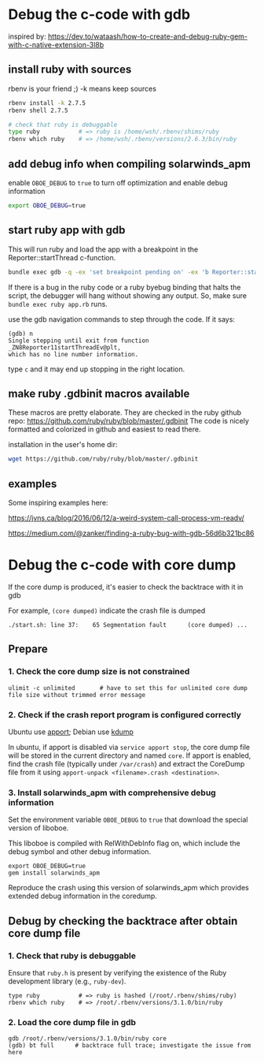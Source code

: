 # Debug the c-code with gdb

inspired by: <https://dev.to/wataash/how-to-create-and-debug-ruby-gem-with-c-native-extension-3l8b>

## install ruby with sources

rbenv is your friend ;) -k means keep sources

```sh
rbenv install -k 2.7.5
rbenv shell 2.7.5

# check that ruby is debuggable
type ruby           # => ruby is /home/wsh/.rbenv/shims/ruby
rbenv which ruby    # => /home/wsh/.rbenv/versions/2.6.3/bin/ruby
```

## add debug info when compiling solarwinds_apm

enable `OBOE_DEBUG` to `true` to turn off optimization and enable debug information

```sh
export OBOE_DEBUG=true
```

## start ruby app with gdb

This will run ruby and load the app with a breakpoint in the Reporter::startThread
c-function.

```sh
bundle exec gdb -q -ex 'set breakpoint pending on' -ex 'b Reporter::startThread' -ex run --args ruby -e 'require "./app"'
```

If there is a bug in the ruby code or a ruby byebug binding that halts the
script, the debugger will hang without showing any output.
So, make sure `bundle exec ruby app.rb` runs.

use the gdb navigation commands to step through the code. If it says:

```console
(gdb) n
Single stepping until exit from function _ZN8Reporter11startThreadEv@plt,
which has no line number information.
```

type `c` and it may end up stopping in the right location.

## make ruby .gdbinit macros available

These macros are pretty elaborate. They are checked in the ruby github
repo: <https://github.com/ruby/ruby/blob/master/.gdbinit>
The code is nicely formatted and colorized in github and easiest to read there.

installation in the user's home dir:

```sh
wget https://github.com/ruby/ruby/blob/master/.gdbinit
```

## examples

Some inspiring examples here:

<https://jvns.ca/blog/2016/06/12/a-weird-system-call-process-vm-readv/>

<https://medium.com/@zanker/finding-a-ruby-bug-with-gdb-56d6b321bc86>

<!-- markdownlint-disable MD025 -->

# Debug the c-code with core dump

<!-- markdownlint-enable MD025 -->

If the core dump is produced, it's easier to check the backtrace with it in gdb

For example, `(core dumped)` indicate the crash file is dumped

```console
./start.sh: line 37:    65 Segmentation fault      (core dumped) ...
```

## Prepare

### 1. Check the core dump size is not constrained

```console
ulimit -c unlimited       # have to set this for unlimited core dump file size without trimmed error message
```

### 2. Check if the crash report program is configured correctly

Ubuntu use [apport](https://wiki.ubuntu.com/Apport); Debian use [kdump](https://mudongliang.github.io/2018/07/02/debian-enable-kernel-dump.html)

In ubuntu, if apport is disabled via `service apport stop`, the core dump file will be stored in the current directory and named `core`. If apport is enabled, find the crash file (typically under `/var/crash`) and extract the CoreDump file from it using `apport-unpack <filename>.crash <destination>`.

### 3. Install solarwinds_apm with comprehensive debug information

Set the environment variable `OBOE_DEBUG` to `true` that download the special version of liboboe.

This liboboe is compiled with RelWithDebInfo flag on, which include the debug symbol and other debug information.

```console
export OBOE_DEBUG=true
gem install solarwinds_apm
```

Reproduce the crash using this version of solarwinds_apm which provides extended debug information in the coredump.

## Debug by checking the backtrace after obtain core dump file

### 1. Check that ruby is debuggable

Ensure that `ruby.h` is present by verifying the existence of the Ruby development library (e.g., `ruby-dev`).

```console
type ruby           # => ruby is hashed (/root/.rbenv/shims/ruby)
rbenv which ruby    # => /root/.rbenv/versions/3.1.0/bin/ruby
```

### 2. Load the core dump file in gdb

```console
gdb /root/.rbenv/versions/3.1.0/bin/ruby core
(gdb) bt full      # backtrace full trace; investigate the issue from here
```
